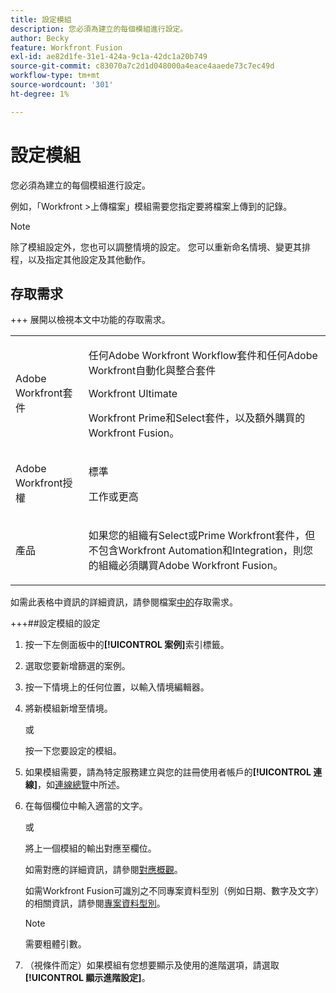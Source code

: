 ```yaml
---
title: 設定模組
description: 您必須為建立的每個模組進行設定。
author: Becky
feature: Workfront Fusion
exl-id: ae82d1fe-31e1-424a-9c1a-42dc1a20b749
source-git-commit: c83070a7c2d1d048000a4eace4aaede73c7ec49d
workflow-type: tm+mt
source-wordcount: '301'
ht-degree: 1%

---
```


# 設定模組

您必須為建立的每個模組進行設定。

例如，「Workfront >上傳檔案」模組需要您指定要將檔案上傳到的記錄。

>[!NOTE]
>
>除了模組設定外，您也可以調整情境的設定。 您可以重新命名情境、變更其排程，以及指定其他設定及其他動作。

## 存取需求

+++ 展開以檢視本文中功能的存取需求。

<table style="table-layout:auto">
 <col> 
 <col> 
 <tbody> 
  <tr> 
   <td role="rowheader">Adobe Workfront套件</td> 
   <td> <p>任何Adobe Workfront Workflow套件和任何Adobe Workfront自動化與整合套件</p><p>Workfront Ultimate</p><p>Workfront Prime和Select套件，以及額外購買的Workfront Fusion。</p> </td> 
  </tr> 
  <tr data-mc-conditions=""> 
   <td role="rowheader">Adobe Workfront授權</td> 
   <td> <p>標準</p><p>工作或更高</p> </td> 
  </tr> 
  <tr> 
   <td role="rowheader">產品</td> 
   <td>
   <p>如果您的組織有Select或Prime Workfront套件，但不包含Workfront Automation和Integration，則您的組織必須購買Adobe Workfront Fusion。</li></ul>
   </td> 
  </tr>
 </tbody> 
</table>

如需此表格中資訊的詳細資訊，請參閱檔案[中的](/help/workfront-fusion/references/licenses-and-roles/access-level-requirements-in-documentation.md)存取需求。

+++##設定模組的設定

1. 按一下左側面板中的&#x200B;**[!UICONTROL 案例]**&#x200B;索引標籤。
1. 選取您要新增篩選的案例。
1. 按一下情境上的任何位置，以輸入情境編輯器。
1. 將新模組新增至情境。

   或

   按一下您要設定的模組。

1. 如果模組需要，請為特定服務建立與您的註冊使用者帳戶的&#x200B;**[!UICONTROL 連線]**，如[連線總覽](/help/workfront-fusion/get-started-with-fusion/understand-fusion/connection-overview.md)中所述。
1. 在每個欄位中輸入適當的文字。

   或

   將上一個模組的輸出對應至欄位。

   如需對應的詳細資訊，請參閱[對應概觀](/help/workfront-fusion/get-started-with-fusion/understand-fusion/mapping-overview.md)。

   如需Workfront Fusion可識別之不同專案資料型別（例如日期、數字及文字）的相關資訊，請參閱[專案資料型別](/help/workfront-fusion/references/mapping-panel/data-types/item-data-types.md)。

   >[!NOTE]
   >
   >需要粗體引數。

1. （視條件而定）如果模組有您想要顯示及使用的進階選項，請選取&#x200B;**[!UICONTROL 顯示進階設定]**。
